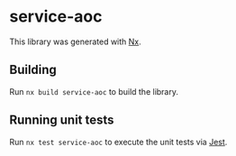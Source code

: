 # service-aoc

This library was generated with [Nx](https://nx.dev).

## Building

Run `nx build service-aoc` to build the library.

## Running unit tests

Run `nx test service-aoc` to execute the unit tests via [Jest](https://jestjs.io).
